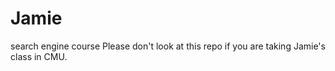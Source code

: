 # Jamie
search engine course
Please don't look at this repo if you are taking Jamie's class in CMU.

